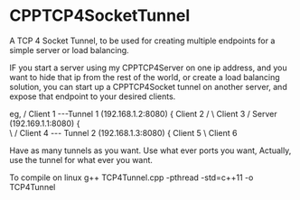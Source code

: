 # CPPTCP4SocketTunnel
A TCP 4 Socket Tunnel, to be used for creating multiple endpoints for a simple server or load balancing.

IF you start a server using my CPPTCP4Server on one ip address,
and you want to hide that ip from the rest of the world, or create a load balancing solution,
you can start up a CPPTCP4Socket tunnel on another server, and expose that endpoint to your desired clients.

eg,                                                               / Client 1
                                 ---Tunnel 1 (192.168.1.2:8080) {   Client 2
                               /                                 \  Client 3
                             /
Server (192.169.1.1:8080)  {
                            \
                             \                                  /  Client 4
                              ---  Tunnel 2 (192.168.1.3:8080) {   Client 5
                                                                \  Client 6
                                                                
Have as many tunnels as you want.
Use what ever ports you want,
Actually, use the tunnel for what ever you want.

To compile on linux
g++ TCP4Tunnel.cpp -pthread -std=c++11 -o TCP4Tunnel
